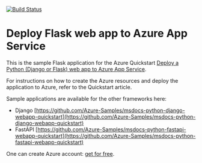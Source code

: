 [![Build Status](https://dev.azure.com/shekhar07nitdgp/msdocs/_apis/build/status%2Fshekharbiswas.msdocs-python-flask-webapp-quickstart?branchName=main)](https://dev.azure.com/shekhar07nitdgp/msdocs/_build/latest?definitionId=15&branchName=main)

# Deploy Flask web app to Azure App Service

This is the sample Flask application for the Azure Quickstart [Deploy a Python (Django or Flask) web app to Azure App Service](https://docs.microsoft.com/en-us/azure/app-service/quickstart-python). 

For instructions on how to create the Azure resources and deploy the application to Azure, refer to the Quickstart article.

Sample applications are available for the other frameworks here:

* Django [https://github.com/Azure-Samples/msdocs-python-django-webapp-quickstart](https://github.com/Azure-Samples/msdocs-python-django-webapp-quickstart)
* FastAPI [https://github.com/Azure-Samples/msdocs-python-fastapi-webapp-quickstart](https://github.com/Azure-Samples/msdocs-python-fastapi-webapp-quickstart)

One can create Azure account: [get for free](https://azure.microsoft.com/en-us/free/).
